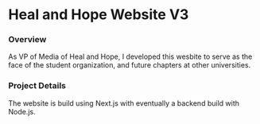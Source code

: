 # Heal and Hope Website V3

### Overview

As VP of Media of Heal and Hope, I developed this wesbite to serve as the face of the student organization, and future chapters at other universities.

### Project Details

The website is build using Next.js with eventually a backend build with Node.js.
